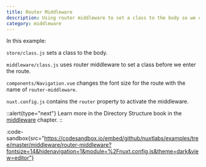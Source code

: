 ```yaml
---
title: Router Middleware
description: Using router middleware to set a class to the body so we can then style differently depending on the route
category: middleware
---
```


In this example:

`store/class.js` sets a class to the body.

`middleware/class.js` uses router middleware to set a class before we enter the route.

`components/Navigation.vue` changes the font size for the route with the name of `router-middleware`.

`nuxt.config.js` contains the `router` property to activate the middleware.

::alert{type="next"}
Learn more in the Directory Structure book in the [middleware](/docs/directory-structure/middleware#router-middleware) chapter.
::

:code-sandbox{src="https://codesandbox.io/embed/github/nuxtlabs/examples/tree/master/middleware/router-middleware?fontsize=14&hidenavigation=1&module=%2Fnuxt.config.js&theme=dark&view=editor"}
